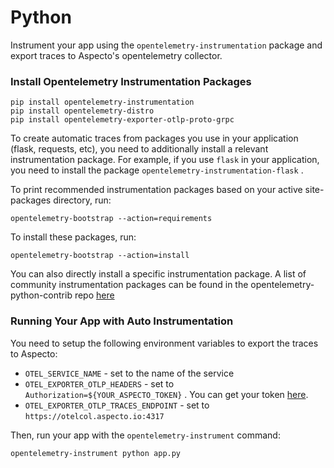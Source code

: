# Python

Instrument your app using the `opentelemetry-instrumentation` package and export traces to Aspecto's opentelemetry collector.

### Install Opentelemetry Instrumentation Packages

```text
pip install opentelemetry-instrumentation
pip install opentelemetry-distro 
pip install opentelemetry-exporter-otlp-proto-grpc
```

To create automatic traces from packages you use in your application \(flask, requests, etc\), you need to additionally install a relevant instrumentation package. For example, if you use `flask` in your application, you need to install the package `opentelemetry-instrumentation-flask` .

To print recommended instrumentation packages based on your active site-packages directory, run:

```text
opentelemetry-bootstrap --action=requirements
```

To install these packages, run:

```text
opentelemetry-bootstrap --action=install
```

You can also directly install a specific instrumentation package. A list of community instrumentation packages can be found in the opentelemetry-python-contrib repo [here](https://github.com/open-telemetry/opentelemetry-python-contrib/tree/main/instrumentation)

### Running Your App with Auto Instrumentation

You need to setup the following environment variables to export the traces to Aspecto:

* `OTEL_SERVICE_NAME` - set to the name of the service
* `OTEL_EXPORTER_OTLP_HEADERS` - set to `Authorization=${YOUR_ASPECTO_TOKEN}` . You can get your token [here](https://app.aspecto.io/app/integration/api-key).
* `OTEL_EXPORTER_OTLP_TRACES_ENDPOINT` - set to `https://otelcol.aspecto.io:4317`

Then, run your app with the `opentelemetry-instrument` command:

```text
opentelemetry-instrument python app.py
```

